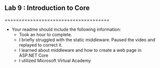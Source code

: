 ## Lab 9 : Introduction to Core
=====================================

- Your readme should include the following information:
	- Took an hour to complete.
	- I briefly struggled with the static middleware. Paused the video and replayed to correct it.
	- I learned about middleware and how to create a web page in ASP.NET Core
    - I utilized Microsoft Virtual Academy
